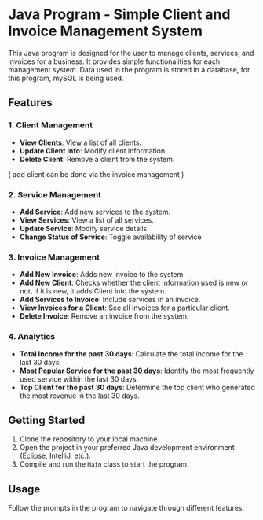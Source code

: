 
# Java Program - Simple Client and Invoice Management System

This Java program is designed for the user to manage clients, services, and invoices for a business. It provides simple functionalities for each management system. Data used in the program is stored in a database, for this program, mySQL is being used.

## Features

### 1. Client Management
- **View Clients**: View a list of all clients.
- **Update Client Info**: Modify client information.
- **Delete Client**: Remove a client from the system.

( add client can be done via the invoice management )

### 2. Service Management
- **Add Service**: Add new services to the system.
- **View Services**: View a list of all services.
- **Update Service**: Modify service details.
- **Change Status of Service**: Toggle availability of service

### 3. Invoice Management
- **Add New Invoice**: Adds new invoice to the system
- **Add New Client**: Checks whether the client information used is new or not, if it is new, it adds Client into the system.
- **Add Services to Invoice**: Include services in an invoice.
- **View Invoices for a Client**: See all invoices for a particular client.
- **Delete Invoice**: Remove an invoice from the system.

### 4. Analytics
- **Total Income for the past 30 days**: Calculate the total income for the last 30 days.
- **Most Popular Service for the past 30 days**: Identify the most frequently used service within the last 30 days.
- **Top Client for the past 30 days**: Determine the top client who generated the most revenue in the last 30 days.

## Getting Started
1. Clone the repository to your local machine.
2. Open the project in your preferred Java development environment (Eclipse, IntelliJ, etc.).
3. Compile and run the `Main` class to start the program.

## Usage
Follow the prompts in the program to navigate through different features.
